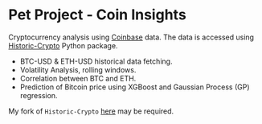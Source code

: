 # Pet Project - Coin Insights

Cryptocurrency analysis using [Coinbase](https://www.coinbase.com/) data. The data is accessed using [Historic-Crypto](https://pypi.org/project/Historic-Crypto/) Python package.

- BTC-USD & ETH-USD historical data fetching. 
- Volatility Analysis, rolling windows. 
- Correlation between BTC and ETH.
- Prediction of Bitcoin price using XGBoost and Gaussian Process (GP) regression. 

My fork of `Historic-Crypto` [here](https://github.com/agoncharova/Historic_Crypto) may be required.
